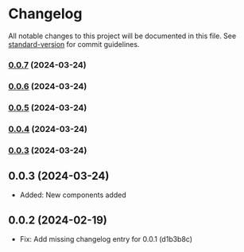 # Changelog

All notable changes to this project will be documented in this file. See [standard-version](https://github.com/conventional-changelog/standard-version) for commit guidelines.

### [0.0.7](https://github.com/BluDevKit/vue-ui/compare/v0.0.6...v0.0.7) (2024-03-24)

### [0.0.6](https://github.com/BluDevKit/vue-ui/compare/v0.0.5...v0.0.6) (2024-03-24)

### [0.0.5](https://github.com/BluDevKit/vue-ui/compare/v0.0.4...v0.0.5) (2024-03-24)

### [0.0.4](https://github.com/BluDevKit/vue-ui/compare/v0.0.3...v0.0.4) (2024-03-24)

### [0.0.3](https://github.com/BluDevKit/vue-ui/compare/v0.0.2...v0.0.3) (2024-03-24)

## 0.0.3 (2024-03-24)
- Added: New components added 
 
## 0.0.2 (2024-02-19)
- Fix: Add missing changelog entry for 0.0.1 (d1b3b8c)
